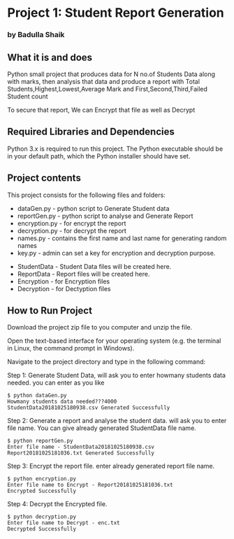 # Project 1: Student Report Generation
### by Badulla Shaik

## What it is and does

Python small project that produces data for N no.of Students Data along with marks, then analysis that data and produce a report with Total Students,Highest,Lowest,Average Mark and First,Second,Third,Failed Student count

To secure that report, We can Encrypt that file as well as Decrypt

## Required Libraries and Dependencies

Python 3.x is required to run this project. The Python executable should be in
your default path, which the Python installer should have set.

## Project contents

This project consists for the following files and folders:

* dataGen.py - python script to Generate Student data
* reportGen.py - python script to analyse and Generate Report
* encryption.py - for encrypt the report
* decryption.py - for decrypt the report
* names.py - contains the first name and last name for generating random names
* key.py - admin can set a key for encryption and decryption purpose.


- StudentData - Student Data files will be created here.
- ReportData - Report files will be created here.
- Encryption - for Encryption files
- Decryption - for Dectyption files

## How to Run Project

Download the project zip file to you computer and unzip the file.

Open the text-based interface for your operating system (e.g. the terminal in Linux, the command prompt in Windows).

Navigate to the project directory and type in the following command:

Step 1: Generate Student Data, will ask you to enter howmany students data needed. you can enter as you like
```
$ python dataGen.py
Howmany students data needed???4000
StudentData20181025180938.csv Generated Successfully
```

Step 2: Generate a report and analyse the student data. will ask you to enter file name. You can give already generated StudentData file name.
```
$ python reportGen.py
Enter file name - StudentData20181025180938.csv
Report20181025181036.txt Generated Successfully
```

Step 3: Encrypt the report file. enter already generated report file name.

```
$ python encryption.py
Enter file name to Encrypt - Report20181025181036.txt
Encrypted Successfully
```

Step 4: Decrypt the Encrypted file.

```
$ python decryption.py
Enter file name to Decrypt - enc.txt
Decrypted Successfully
```